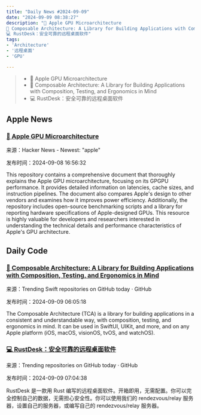 ```yaml
---
title: "Daily News #2024-09-09"
date: "2024-09-09 08:38:27"
description: "🌟 Apple GPU Microarchitecture
🌟 Composable Architecture: A Library for Building Applications with Composition, Testing, and Ergonomics in Mind
💻 RustDesk：安全可靠的远程桌面软件"
tags: 
- 'Architecture'
- '远程桌面'
- 'GPU'

---
```


> - 🌟 Apple GPU Microarchitecture
> - 🌟 Composable Architecture: A Library for Building Applications with Composition, Testing, and Ergonomics in Mind
> - 💻 RustDesk：安全可靠的远程桌面软件

## Apple News

### [🌟 Apple GPU Microarchitecture](https://github.com/philipturner/metal-benchmarks)

来源：Hacker News - Newest: "apple"

发布时间：2024-09-08 16:56:32

This repository contains a comprehensive document that thoroughly explains the Apple GPU microarchitecture, focusing on its GPGPU performance. It provides detailed information on latencies, cache sizes, and instruction pipelines. The document also compares Apple's design to other vendors and examines how it improves power efficiency. Additionally, the repository includes open-source benchmarking scripts and a library for reporting hardware specifications of Apple-designed GPUs. This resource is highly valuable for developers and researchers interested in understanding the technical details and performance characteristics of Apple's GPU architecture.

## Daily Code

### [🌟 Composable Architecture: A Library for Building Applications with Composition, Testing, and Ergonomics in Mind](https://github.com/pointfreeco/swift-composable-architecture)

来源：Trending Swift repositories on GitHub today · GitHub

发布时间：2024-09-09 06:05:18

The Composable Architecture (TCA) is a library for building applications in a consistent and understandable way, with composition, testing, and ergonomics in mind. It can be used in SwiftUI, UIKit, and more, and on any Apple platform (iOS, macOS, visionOS, tvOS, and watchOS).

### [💻 RustDesk：安全可靠的远程桌面软件](https://github.com/rustdesk/rustdesk)

来源：Trending repositories on GitHub today · GitHub

发布时间：2024-09-09 07:04:38

RustDesk 是一款用 Rust 编写的远程桌面软件。开箱即用，无需配置。你可以完全控制自己的数据，无需担心安全性。你可以使用我们的 rendezvous/relay 服务器，设置自己的服务器，或编写自己的 rendezvous/relay 服务器。
